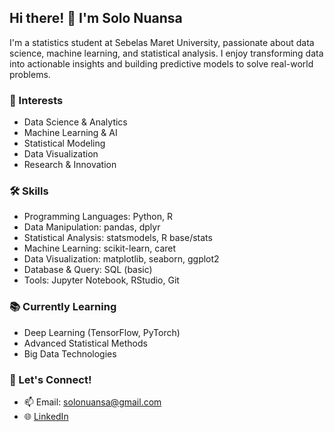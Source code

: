 ## Hi there! 👋 I'm Solo Nuansa

I'm a statistics student at Sebelas Maret University, passionate about data science, machine learning, and statistical analysis. I enjoy transforming data into actionable insights and building predictive models to solve real-world problems.

### 🔬 Interests
- Data Science & Analytics
- Machine Learning & AI
- Statistical Modeling
- Data Visualization
- Research & Innovation

### 🛠️ Skills
- Programming Languages: Python, R
- Data Manipulation: pandas, dplyr
- Statistical Analysis: statsmodels, R base/stats
- Machine Learning: scikit-learn, caret
- Data Visualization: matplotlib, seaborn, ggplot2
- Database & Query: SQL (basic)
- Tools: Jupyter Notebook, RStudio, Git

### 📚 Currently Learning
- Deep Learning (TensorFlow, PyTorch)
- Advanced Statistical Methods
- Big Data Technologies

### 🤝 Let's Connect!
- 📫 Email: solonuansa@gmail.com
- 🌐 [LinkedIn](https://linkedin.com/in/solonuansa)

<!--
**solonuansa/solonuansa** is a ✨ _special_ ✨ repository because its `README.md` (this file) appears on your GitHub profile.

Here are some ideas to get you started:

- 🔭 I’m currently working on ...
- 🌱 I’m currently learning ...
- 👯 I’m looking to collaborate on ...
- 🤔 I’m looking for help with ...
- 💬 Ask me about ...
- 📫 How to reach me: ...
- 😄 Pronouns: ...
- ⚡ Fun fact: ...
-->
